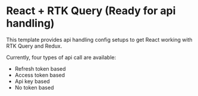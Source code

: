 # React + RTK Query (Ready for api handling)

This template provides api handling config setups to get React working with RTK Query and Redux.

Currently, four types of api call are available:

- Refresh token based
- Access token based
- Api key based
- No token based
